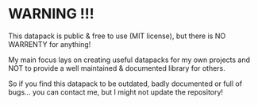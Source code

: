 # WARNING !!!

This datapack is public & free to use (MIT license), but there is
NO WARRENTY for anything!

My main focus lays on creating useful datapacks for my own projects
and NOT to provide a well maintained & documented library for others.

So if you find this datapack to be outdated, badly documented or
full of bugs...
you can contact me, but I might not update the repository! 
